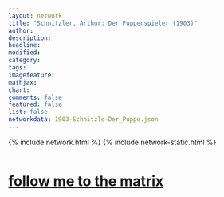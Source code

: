 ```yaml
---
layout: network
title: "Schnitzler, Arthur: Der Puppenspieler (1903)"
author:
description:
headline:
modified:
category:
tags: 
imagefeature: 
mathjax: 
chart: 
comments: false
featured: false
list: false
networkdata: 1903-Schnitzle-Der_Puppe.json
---
```

{% include network.html %}
{% include network-static.html %}
<div class="row">
  <div class="small-5 small-centered columns"><a href="/matrix306"><h1>follow me to the matrix</h1></a>
</div>
</div>

